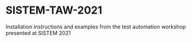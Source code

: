 # SISTEM-TAW-2021
Installation instructions and examples from the test automation workshop presented at SISTEM 2021
